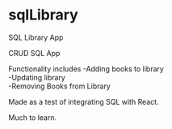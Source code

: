 # sqlLibrary
SQL Library App

CRUD SQL App

Functionality includes
-Adding books to library<br>
-Updating library<br>
-Removing Books from Library

Made as a test of integrating SQL with React.

Much to learn.
